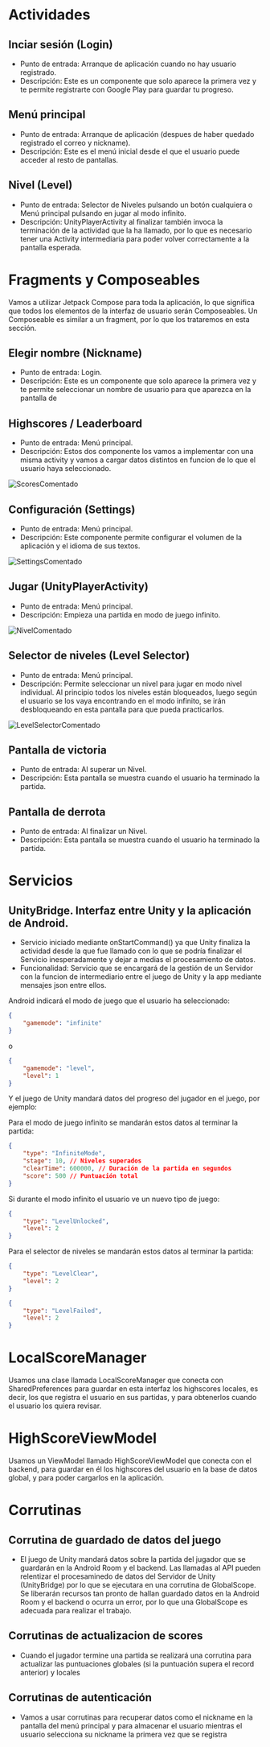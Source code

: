 # Actividades

## Inciar sesión (Login)
- Punto de entrada: Arranque de aplicación cuando no hay usuario registrado.
- Descripción: Este es un componente que solo aparece la primera vez y te permite registrarte con Google Play para guardar tu progreso.

## Menú principal
- Punto de entrada: Arranque de aplicación (despues de haber quedado registrado el correo y nickname).
- Descripción: Este es el menú inicial desde el que el usuario puede acceder al resto de pantallas.

## Nivel (Level)
- Punto de entrada: Selector de Niveles pulsando un botón cualquiera o Menú principal pulsando en jugar al modo infinito.
- Descripción: UnityPlayerActivity al finalizar también invoca la terminación de la actividad que la ha llamado, por lo que es necesario tener una Activity intermediaria para poder volver correctamente a la pantalla esperada.

# Fragments y Composeables

Vamos a utilizar Jetpack Compose para toda la aplicación, lo que significa que todos los elementos de la interfaz de usuario serán Composeables. Un Composeable es similar a un fragment, por lo que los trataremos en esta sección.

## Elegir nombre (Nickname)
- Punto de entrada: Login.
- Descripción: Este es un componente que solo aparece la primera vez y te permite seleccionar un nombre de usuario para que aparezca en la pantalla de 

## Highscores / Leaderboard
- Punto de entrada: Menú principal.
- Descripción: Estos dos componente los vamos a implementar con una misma activity y vamos a cargar datos distintos en funcion de lo que el usuario haya seleccionado.

![ScoresComentado](https://github.com/Diego-a-lopez/ScapeTheAds/assets/71869193/aa7d7529-caa1-4a2e-a1ff-398b0aafbe89)

## Configuración (Settings)
- Punto de entrada: Menú principal.
- Descripción: Este componente permite configurar el volumen de la aplicación y el idioma de sus textos.
 
![SettingsComentado](https://github.com/Diego-a-lopez/ScapeTheAds/assets/71869193/59b74912-1402-4bd6-849c-510f8bcaa1c8)


## Jugar (UnityPlayerActivity)
- Punto de entrada: Menú principal.
- Descripción: Empieza una partida en modo de juego infinito.

![NivelComentado](https://github.com/Diego-a-lopez/ScapeTheAds/assets/71868889/5636ea4a-6d0c-4094-9483-1835c39fe879)

## Selector de niveles (Level Selector)
- Punto de entrada: Menú principal.
- Descripción: Permite seleccionar un nivel para jugar en modo nivel individual. Al principio todos los niveles están bloqueados, luego según el usuario se los vaya encontrando en el modo infinito, se irán desbloqueando en esta pantalla para que pueda practicarlos.

![LevelSelectorComentado](https://github.com/Diego-a-lopez/ScapeTheAds/assets/71868889/1c6d5482-e001-4063-9ea7-7173e276584b)

## Pantalla de victoria
- Punto de entrada: Al superar un Nivel.
- Descripción: Esta pantalla se muestra cuando el usuario ha terminado la partida.

## Pantalla de derrota
- Punto de entrada: Al finalizar un Nivel.
- Descripción: Esta pantalla se muestra cuando el usuario ha terminado la partida.

# Servicios

## UnityBridge. Interfaz entre Unity y la aplicación de Android.

- Servicio iniciado mediante onStartCommand() ya que Unity finaliza la actividad desde la que fue llamado con lo que se podría finalizar el Servicio inesperadamente y dejar a medias el procesamiento de datos.
- Funcionalidad: Servicio que se encargará de la gestión de un Servidor con la funcion de intermediario entre el juego de Unity y la app mediante mensajes json entre ellos.

Android indicará el modo de juego que el usuario ha seleccionado:

```json
{
	"gamemode": "infinite"
}
```
o
```json
{
	"gamemode": "level",
	"level": 1
}
```
Y el juego de Unity mandará datos del progreso del jugador en el juego, por ejemplo:

Para el modo de juego infinito se mandarán estos datos al terminar la partida:
```json
{
	"type": "InfiniteMode",
	"stage": 10, // Niveles superados
	"clearTime": 600000, // Duración de la partida en segundos
	"score": 500 // Puntuación total
}
```

Si durante el modo infinito el usuario ve un nuevo tipo de juego:
```json
{
	"type": "LevelUnlocked",
	"level": 2
}
```

Para el selector de niveles se mandarán estos datos al terminar la partida:
```json
{
	"type": "LevelClear",
	"level": 2
}
```

```json
{
	"type": "LevelFailed",
	"level": 2
}
```

# LocalScoreManager

Usamos una clase llamada LocalScoreManager que conecta con SharedPreferences para guardar en esta interfaz los highscores locales, es decir, los que registra el usuario en sus partidas, y para obtenerlos cuando el usuario los quiera revisar.

# HighScoreViewModel

Usamos un ViewModel llamado HighScoreViewModel que conecta con el backend, para guardar en él los highscores del usuario en la base de datos global, y para poder cargarlos en la aplicación.

# Corrutinas

## Corrutina de guardado de datos del juego

- El juego de Unity mandará datos sobre la partida del jugador que se guardarán en la Android Room y el backend. Las llamadas al API pueden relentizar el procesaminedo de datos del Servidor de Unity (UnityBridge) por lo que se ejecutara en una corrutina de GlobalScope. Se liberarán recursos tan pronto de hallan guardado datos en la Android Room y el backend o ocurra un error, por lo que una GlobalScope es adecuada para realizar el trabajo.

## Corrutinas de actualizacion de scores

- Cuando el jugador termine una partida se realizará una corrutina para actualizar las puntuaciones globales (si la puntuación supera el record anterior) y locales

## Corrutinas de autenticación

- Vamos a usar corrutinas para recuperar datos como el nickname en la pantalla del menú principal y para almacenar el usuario mientras el usuario selecciona su nickname la primera vez que se registra



